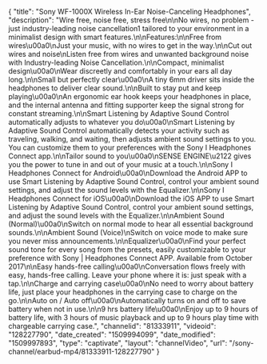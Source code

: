 {
    "title": "Sony WF-1000X Wireless In-Ear Noise-Canceling Headphones",
    "description": "Wire free, noise free, stress free\n\nNo wires, no problem - just industry-leading noise cancellation1 tailored to your environment in a minimalist design with smart features.\n\nFeatures:\n\nFree from wires\u00a0\nJust your music, with no wires to get in the way.\n\nCut out wires and noise\nListen free from wires and unwanted background noise with Industry-leading Noise Cancellation.\n\nCompact, minimalist design\u00a0\nWear discreetly and comfortably in your ears all day long.\n\nSmall but perfectly clear\u00a0\nA tiny 6mm driver sits inside the headphones to deliver clear sound.\n\nBuilt to stay put and keep playing\u00a0\nAn ergonomic ear hook keeps your headphones in place, and the internal antenna and fitting supporter keep the signal strong for constant streaming.\n\nSmart Listening by Adaptive Sound Control automatically adjusts to whatever you do\u00a0\nSmart Listening by Adaptive Sound Control automatically detects your activity such as traveling, walking, and waiting, then adjusts ambient sound settings to you. You can customize them to your preferences with the Sony I Headphones Connect app.\n\nTailor sound to you\u00a0\nSENSE ENGINE\u2122 gives you the power to tune in and out of your music at a touch.\n\nSony I Headphones Connect for Android\u00a0\nDownload the Android APP to use Smart Listening by Adaptive Sound Control, control your ambient sound settings, and adjust the sound levels with the Equalizer.\n\nSony I Headphones Connect for iOS\u00a0\nDownload the iOS APP to use Smart Listening by Adaptive Sound Control, control your ambient sound settings, and adjust the sound levels with the Equalizer.\n\nAmbient Sound (Normal)\u00a0\nSwitch on normal mode to hear all essential background sounds.\n\nAmbient Sound (Voice)\nSwitch on voice mode to make sure you never miss announcements.\n\nEqualizer\u00a0\nFind your perfect sound tone for every song from the presets, easily customizable to your preference with Sony | Headphones Connect APP. Available from October 2017\n\nEasy hands-free calling\u00a0\nConversation flows freely with easy, hands-free calling. Leave your phone where it is: just speak with a tap.\n\nCharge and carrying case\u00a0\nNo need to worry about battery life, just place your headphones in the carrying case to charge on the go.\n\nAuto on \/ Auto off\u00a0\nAutomatically turns on and off to save battery when not in use.\n\n9 hrs battery life\u00a0\nEnjoy up to 9 hours of battery life, with 3 hours of music playback and up to 9 hours play time with chargeable carrying case.",
    "channelid": "81333911",
    "videoid": "128227790",
    "date_created": "1509994099",
    "date_modified": "1509997893",
    "type": "captivate",
    "layout": "channelVideo",
    "url": "\/sony-channel\/earbud-mp4\/81333911-128227790"
}